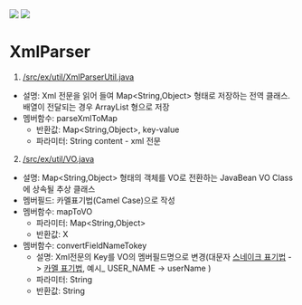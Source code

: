 <img src="https://capsule-render.vercel.app/api?type=waving&color=auto&height=200&section=header&text=XmlParser자바구현&fontSize=90" />
<img src="https://img.shields.io/badge/Java-007396?style=flat&logo=Java&logoColor=white" />

# XmlParser
1. [/src/ex/util/XmlParserUtil.java](https://github.com/do2tdo2t/XmlParser/blob/master/src/ex/util/XmlParserUtil.java)
 * 설명: Xml 전문을 읽어 들여 Map<String,Object> 형태로 저장하는 전역 클래스. 배열이 전달되는 경우 ArrayList<String> 형으로 저장
 * 멤버함수: parseXmlToMap
   * 반환값: Map<String,Object>, key-value
   * 파라미터: String content - xml 전문
 
2. [/src/ex/util/VO.java](https://github.com/do2tdo2t/XmlParser/blob/master/src/ex/util/VO.java)
 * 설명: Map<String,Object> 형태의 객체를 VO로 전환하는 JavaBean VO Class에 상속될 추상 클래스
 * 멤버필드: 카멜표기법(Camel Case)으로 작성
 * 멤버함수: mapToVO
   * 파라미터: Map<String,Object>
   * 반환값: X
 * 멤버함수: convertFieldNameTokey
   * 설명: Xml전문의 Key를 VO의 멤버필드명으로 변경(대문자 [스네이크 표기법](https://ko.wikipedia.org/wiki/%EC%8A%A4%EB%84%A4%EC%9D%B4%ED%81%AC_%ED%91%9C%EA%B8%B0%EB%B2%95) -> [카멜 표기법](https://ko.wikipedia.org/wiki/%EC%B9%B4%EB%A9%9C_%ED%91%9C%EA%B8%B0%EB%B2%95), 예시_ USER_NAME -> userName )
   * 파라미터: String
   * 반환값: String
  
